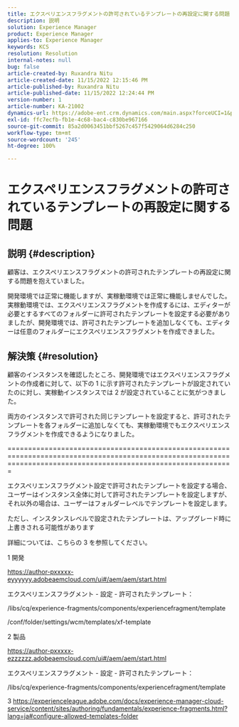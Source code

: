 ```yaml
---
title: エクスペリエンスフラグメントの許可されているテンプレートの再設定に関する問題
description: 説明
solution: Experience Manager
product: Experience Manager
applies-to: Experience Manager
keywords: KCS
resolution: Resolution
internal-notes: null
bug: false
article-created-by: Ruxandra Nitu
article-created-date: 11/15/2022 12:15:46 PM
article-published-by: Ruxandra Nitu
article-published-date: 11/15/2022 12:24:44 PM
version-number: 1
article-number: KA-21002
dynamics-url: https://adobe-ent.crm.dynamics.com/main.aspx?forceUCI=1&pagetype=entityrecord&etn=knowledgearticle&id=4220bf37-df64-ed11-9561-6045bd006079
exl-id: ffc7ecfb-fb1e-4c68-bac4-c830be967166
source-git-commit: 85a2d0063451bbf5267c457f5429064d6284c250
workflow-type: tm+mt
source-wordcount: '245'
ht-degree: 100%

---
```


# エクスペリエンスフラグメントの許可されているテンプレートの再設定に関する問題

## 説明 {#description}


顧客は、エクスペリエンスフラグメントの許可されたテンプレートの再設定に関する問題を抱えていました。

開発環境では正常に機能しますが、実稼動環境では正常に機能しませんでした。
実稼動環境では、エクスペリエンスフラグメントを作成するには、エディターが必要とするすべてのフォルダーに許可されたテンプレートを設定する必要がありましたが、開発環境では、許可されたテンプレートを追加しなくても、エディターは任意のフォルダーにエクスペリエンスフラグメントを作成できました。


## 解決策 {#resolution}


顧客のインスタンスを確認したところ、開発環境ではエクスペリエンスフラグメントの作成者に対して、以下の 1 に示す許可されたテンプレートが設定されていたのに対し、実稼動インスタンスでは 2 が設定されていることに気がつきました。

両方のインスタンスで許可された同じテンプレートを設定すると、許可されたテンプレートを各フォルダーに追加しなくても、実稼動環境でもエクスペリエンスフラグメントを作成できるようになりました。

===================================================================================================================================================================



エクスペリエンスフラグメント設定で許可されたテンプレートを設定する場合、ユーザーはインスタンス全体に対して許可されたテンプレートを設定しますが、それ以外の場合は、ユーザーはフォルダーレベルでテンプレートを設定します。

ただし、インスタンスレベルで設定されたテンプレートは、アップグレード時に上書きされる可能性があります

詳細については、こちらの 3 を参照してください。



1 開発

https://author-pxxxxx-eyyyyyy.adobeaemcloud.com/ui#/aem/aem/start.html

エクスペリエンスフラグメント - 設定 - 許可されたテンプレート：

/libs/cq/experience-fragments/components/experiencefragment/template

/conf/folder/settings/wcm/templates/xf-template


2 製品

https://author-pxxxxx-ezzzzzz.adobeaemcloud.com/ui#/aem/aem/start.html

エクスペリエンスフラグメント - 設定 - 許可されたテンプレート：

/libs/cq/experience-fragments/components/experiencefragment/template



3 https://experienceleague.adobe.com/docs/experience-manager-cloud-service/content/sites/authoring/fundamentals/experience-fragments.html?lang=ja#configure-allowed-templates-folder
